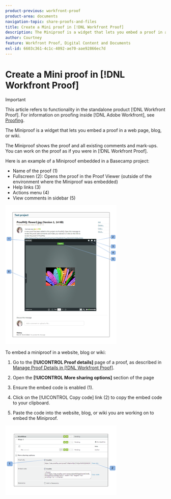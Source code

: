 ```yaml
---
product-previous: workfront-proof
product-area: documents
navigation-topic: share-proofs-and-files
title: Create a Mini proof in [!DNL Workfront Proof]
description: The Miniproof is a widget that lets you embed a proof in a web page, blog, or wiki.
author: Courtney
feature: Workfront Proof, Digital Content and Documents
exl-id: 6603c361-4c1c-4092-ae70-aae92866ec7d
---
```

# Create a Mini proof in [!DNL Workfront Proof]

>[!IMPORTANT]
>
>This article refers to functionality in the standalone product [!DNL Workfront Proof]. For information on proofing inside [!DNL Adobe Workfront], see [Proofing](../../../review-and-approve-work/proofing/proofing.md).

The Miniproof is a widget that lets you embed a proof in a web page, blog, or wiki.

The Miniproof shows the proof and all existing comments and mark-ups. You can work on the proof as if you were in [!DNL Workfront Proof].

Here is an example of a Miniproof embedded in a Basecamp project:

* Name of the proof (1)
* Fullscreen (2): Opens the proof in the Proof Viewer (outside of the environment where the Miniproof was embedded)
* Help links (3)
* Actions menu (4)
* View comments in sidebar (5)

![Basecamp_miniproof.png](assets/basecamp-miniproof-350x435.png)

To embed a miniproof in a website, blog or wiki:

1. Go to the **[!UICONTROL Proof details]** page of a proof, as described in [Manage Proof Details in [!DNL Workfront Proof]](../../../workfront-proof/wp-work-proofsfiles/manage-your-work/manage-proof-details.md).

1. Open the **[!UICONTROL More sharing options]** section of the page
1. Ensure the embed code is enabled (1).
1. Click on the [!UICONTROL Copy code] link (2) to copy the embed code to your clipboard.
1. Paste the code into the website, blog, or wiki you are working on to embed the Miniproof.

![[!DNL Embed_code].png](assets/embed-code-350x218.png)
